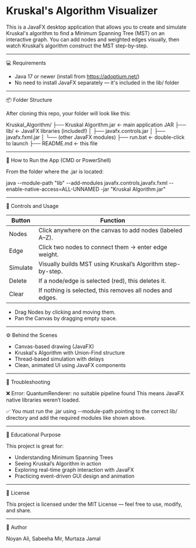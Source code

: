 # Kruskal's Algorithm Visualizer

This is a JavaFX desktop application that allows you to create and simulate Kruskal's algorithm to find a Minimum Spanning Tree (MST) on an interactive graph. You can add nodes and weighted edges visually, then watch Kruskal’s algorithm construct the MST step-by-step.

---

💻 Requirements

- Java 17 or newer (install from https://adoptium.net/)
- No need to install JavaFX separately — it's included in the lib/ folder

---

📦 Folder Structure

After cloning this repo, your folder will look like this:

Kruskal_Algorithm/
├── Kruskal Algorithm.jar       ← main application JAR
├── lib/                        ← JavaFX libraries (included!)
│   ├── javafx.controls.jar
│   ├── javafx.fxml.jar
│   └── (other JavaFX modules)
├── run.bat                     ← double-click to launch
├── README.md                   ← this file

---

🚀 How to Run the App (CMD or PowerShell)

From the folder where the .jar is located:

java --module-path "lib" --add-modules javafx.controls,javafx.fxml --enable-native-access=ALL-UNNAMED -jar "Kruskal Algorithm.jar"

---

📌 Controls and Usage

| Button     | Function                                                                 |
|------------|--------------------------------------------------------------------------|
| Nodes      | Click anywhere on the canvas to add nodes (labeled A–Z).                |
| Edge       | Click two nodes to connect them → enter edge weight.                    |
| Simulate   | Visually builds MST using Kruskal’s Algorithm step-by-step.             |
| Delete     | If a node/edge is selected (red), this deletes it.                      |
| Clear      | If nothing is selected, this removes all nodes and edges.               |

- Drag Nodes by clicking and moving them.
- Pan the Canvas by dragging empty space.

---

⚙️ Behind the Scenes

- Canvas-based drawing (JavaFX)
- Kruskal's Algorithm with Union-Find structure
- Thread-based simulation with delays
- Clean, animated UI using JavaFX components

---

🧪 Troubleshooting

❌ Error: QuantumRenderer: no suitable pipeline found
This means JavaFX native libraries weren’t loaded.

✅ You must run the .jar using --module-path pointing to the correct lib/ directory and add the required modules like shown above.

---

🧠 Educational Purpose

This project is great for:

- Understanding Minimum Spanning Trees
- Seeing Kruskal’s Algorithm in action
- Exploring real-time graph interaction with JavaFX
- Practicing event-driven GUI design and animation

---

📝 License

This project is licensed under the MIT License — feel free to use, modify, and share.

---

👤 Author

Noyan Ali, Sabeeha Mir, Murtaza Jamal
